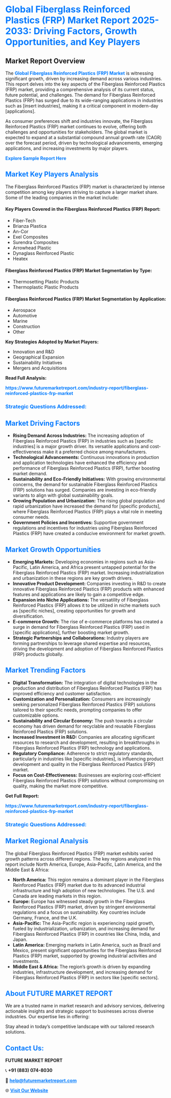 <h1 style="color: #007BFF;">Global Fiberglass Reinforced Plastics (FRP) Market Report 2025-2033: Driving Factors, Growth Opportunities, and Key Players</h1>

<section id="overview">
<h2>Market Report Overview</h2>
<p>The <a href="https://www.futuremarketreport.com/industry-report/fiberglass-reinforced-plastics-frp-market" style="color: #007BFF; text-decoration: none;"><strong>Global Fiberglass Reinforced Plastics (FRP) Market</strong></a> is witnessing significant growth, driven by increasing demand across various industries. This report delves into the key aspects of the Fiberglass Reinforced Plastics (FRP) market, providing a comprehensive analysis of its current status, future potential, and challenges. The demand for Fiberglass Reinforced Plastics (FRP) has surged due to its wide-ranging applications in industries such as [insert industries], making it a critical component in modern-day [applications].</p>
<p>As consumer preferences shift and industries innovate, the Fiberglass Reinforced Plastics (FRP) market continues to evolve, offering both challenges and opportunities for stakeholders. The global market is expected to expand at a substantial compound annual growth rate (CAGR) over the forecast period, driven by technological advancements, emerging applications, and increasing investments by major players.</p>
</section>

<section id="overview">
<p><a href="https://www.futuremarketreport.com/request-sample/reportId=33989" style="color: #007BFF; text-decoration: none;"><strong>Explore Sample Report Here</strong></a></p>
</section>

<section id="key-players">
<h2 style="color: #007BFF;">Market Key Players Analysis</h2>
<p>The Fiberglass Reinforced Plastics (FRP) market is characterized by intense competition among key players striving to capture a larger market share. Some of the leading companies in the market include:</p>
<h4>Key Players Covered in the Fiberglass Reinforced Plastics (FRP) Report:</h4>
<ul><li>Fiber-Tech</li><li>Brianza Plastica</li><li>An-Cor</li><li>Exel Composites</li><li>Surendra Composites</li><li>Arrowhead Plastic</li><li>Dynaglass Reinforced Plastic</li><li>Heatex</li></ul>
<h4>Fiberglass Reinforced Plastics (FRP) Market Segmentation by Type:</h4>
<ul><li>Thermosetting Plastic Products</li><li>Thermoplastic Plastic Products</li></ul>

<h4>Fiberglass Reinforced Plastics (FRP) Market Segmentation by Application:</h4>
<ul><li>Aerospace</li><li>Automotive</li><li>Marine</li><li>Construction</li><li>Other</li></ul>
<p><strong>Key Strategies Adopted by Market Players:</strong></p>
<ul>
<li>Innovation and R&D</li>
<li>Geographical Expansion</li>
<li>Sustainability Initiatives</li>
<li>Mergers and Acquisitions</li>
</ul>
</section>

<section>
<p><strong>Read Full Analysis: </strong></p><a href="https://www.futuremarketreport.com/industry-report/fiberglass-reinforced-plastics-frp-market" style="color: #007BFF; text-decoration: none;"><strong>https://www.futuremarketreport.com/industry-report/fiberglass-reinforced-plastics-frp-market</strong></a>
<h3 style="color: #007BFF;">Strategic Questions Addressed:</h3>
</section>

<section id="driving-factors">
<h2 style="color: #007BFF;">Market Driving Factors</h2>
<ul>
<li><strong>Rising Demand Across Industries:</strong> The increasing adoption of Fiberglass Reinforced Plastics (FRP) in industries such as [specific industries] is a major growth driver. Its versatile applications and cost-effectiveness make it a preferred choice among manufacturers.</li>
<li><strong>Technological Advancements:</strong> Continuous innovations in production and application technologies have enhanced the efficiency and performance of Fiberglass Reinforced Plastics (FRP), further boosting market demand.</li>
<li><strong>Sustainability and Eco-Friendly Initiatives:</strong> With growing environmental concerns, the demand for sustainable Fiberglass Reinforced Plastics (FRP) solutions has surged. Companies are investing in eco-friendly variants to align with global sustainability goals.</li>
<li><strong>Growing Population and Urbanization:</strong> The rising global population and rapid urbanization have increased the demand for [specific products], where Fiberglass Reinforced Plastics (FRP) plays a vital role in meeting consumer needs.</li>
<li><strong>Government Policies and Incentives:</strong> Supportive government regulations and incentives for industries using Fiberglass Reinforced Plastics (FRP) have created a conducive environment for market growth.</li>
</ul>
</section>

<section id="growth-opportunities">
<h2 style="color: #007BFF;">Market Growth Opportunities</h2>
<ul>
<li><strong>Emerging Markets:</strong> Developing economies in regions such as Asia-Pacific, Latin America, and Africa present untapped potential for the Fiberglass Reinforced Plastics (FRP) market. Increasing industrialization and urbanization in these regions are key growth drivers.</li>
<li><strong>Innovative Product Development:</strong> Companies investing in R&D to create innovative Fiberglass Reinforced Plastics (FRP) products with enhanced features and applications are likely to gain a competitive edge.</li>
<li><strong>Expansion into Niche Applications:</strong> The versatility of Fiberglass Reinforced Plastics (FRP) allows it to be utilized in niche markets such as [specific niches], creating opportunities for growth and diversification.</li>
<li><strong>E-commerce Growth:</strong> The rise of e-commerce platforms has created a surge in demand for Fiberglass Reinforced Plastics (FRP) used in [specific applications], further boosting market growth.</li>
<li><strong>Strategic Partnerships and Collaborations:</strong> Industry players are forming partnerships to leverage shared expertise and resources, driving the development and adoption of Fiberglass Reinforced Plastics (FRP) products globally.</li>
</ul>
</section>

<section id="trending-factors">
<h2 style="color: #007BFF;">Market Trending Factors</h2>
<ul>
<li><strong>Digital Transformation:</strong> The integration of digital technologies in the production and distribution of Fiberglass Reinforced Plastics (FRP) has improved efficiency and customer satisfaction.</li>
<li><strong>Customization and Personalization:</strong> Consumers are increasingly seeking personalized Fiberglass Reinforced Plastics (FRP) solutions tailored to their specific needs, prompting companies to offer customizable options.</li>
<li><strong>Sustainability and Circular Economy:</strong> The push towards a circular economy has driven demand for recyclable and reusable Fiberglass Reinforced Plastics (FRP) solutions.</li>
<li><strong>Increased Investment in R&D:</strong> Companies are allocating significant resources to research and development, resulting in breakthroughs in Fiberglass Reinforced Plastics (FRP) technology and applications.</li>
<li><strong>Regulatory Compliance:</strong> Adherence to strict regulatory standards, particularly in industries like [specific industries], is influencing product development and quality in the Fiberglass Reinforced Plastics (FRP) market.</li>
<li><strong>Focus on Cost-Effectiveness:</strong> Businesses are exploring cost-efficient Fiberglass Reinforced Plastics (FRP) solutions without compromising on quality, making the market more competitive.</li>
</ul>
</section>

<section>
<p><strong>Get Full Report: </strong></p><a href="https://www.futuremarketreport.com/industry-report/fiberglass-reinforced-plastics-frp-market" style="color: #007BFF; text-decoration: none;"><strong>https://www.futuremarketreport.com/industry-report/fiberglass-reinforced-plastics-frp-market</strong></a>
<h3 style="color: #007BFF;">Strategic Questions Addressed:</h3>
</section>


<section id="regional-analysis">
<h2 style="color: #007BFF;">Market Regional Analysis</h2>
<p>The global Fiberglass Reinforced Plastics (FRP) market exhibits varied growth patterns across different regions. The key regions analyzed in this report include North America, Europe, Asia-Pacific, Latin America, and the Middle East & Africa:</p>
<ul>
<li><strong>North America:</strong> This region remains a dominant player in the Fiberglass Reinforced Plastics (FRP) market due to its advanced industrial infrastructure and high adoption of new technologies. The U.S. and Canada are leading markets in this region.</li>
<li><strong>Europe:</strong> Europe has witnessed steady growth in the Fiberglass Reinforced Plastics (FRP) market, driven by stringent environmental regulations and a focus on sustainability. Key countries include Germany, France, and the U.K.</li>
<li><strong>Asia-Pacific:</strong> The Asia-Pacific region is experiencing rapid growth, fueled by industrialization, urbanization, and increasing demand for Fiberglass Reinforced Plastics (FRP) in countries like China, India, and Japan.</li>
<li><strong>Latin America:</strong> Emerging markets in Latin America, such as Brazil and Mexico, present significant opportunities for the Fiberglass Reinforced Plastics (FRP) market, supported by growing industrial activities and investments.</li>
<li><strong>Middle East & Africa:</strong> The region’s growth is driven by expanding industries, infrastructure development, and increasing demand for Fiberglass Reinforced Plastics (FRP) in sectors like [specific sectors].</li>
</ul>
</section>

<footer>
<h2 style="color: #007BFF;">About FUTURE MARKET REPORT</h2>
<p>We are a trusted name in market research and advisory services, delivering actionable insights and strategic support to businesses across diverse industries. Our expertise lies in offering:</p>

<p>Stay ahead in today’s competitive landscape with our tailored research solutions.</p>

<h2 style="color: #007BFF;">Contact Us:</h2>
<p><strong>FUTURE MARKET REPORT</strong></p>
<p>📞 <strong>+91 (883) 074-8030</strong></p>
<p>📧 <strong><a href="mailto:help@futuremarketreport.com" style="color: #007BFF;">help@futuremarketreport.com</a></strong></p>
<p>🌐 <strong><a href="https://www.futuremarketreport.com/" style="color: #007BFF;">Visit Our Website</a></strong></p>
</footer>